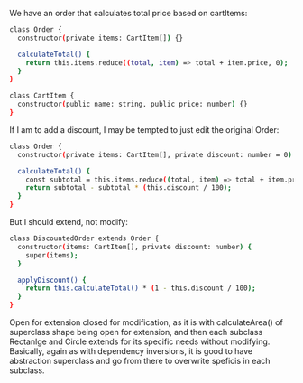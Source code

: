 We have an order that calculates total price based on cartItems:

```sh
class Order {
  constructor(private items: CartItem[]) {}

  calculateTotal() {
    return this.items.reduce((total, item) => total + item.price, 0);
  }
}

class CartItem {
  constructor(public name: string, public price: number) {}
}
```

If I am to add a discount, I may be tempted to just edit the original Order:

```sh
class Order {
  constructor(private items: CartItem[], private discount: number = 0) {}

  calculateTotal() {
    const subtotal = this.items.reduce((total, item) => total + item.price, 0);
    return subtotal - subtotal * (this.discount / 100);
  }
}
```

But I should extend, not modify:

```sh
class DiscountedOrder extends Order {
  constructor(items: CartItem[], private discount: number) {
    super(items);
  }

  applyDiscount() {
    return this.calculateTotal() * (1 - this.discount / 100);
  }
}
```

Open for extension closed for modification, as it is with calculateArea() of superclass shape being open for extension, and then each subclass Rectanlge and Circle extends for its specific needs without modifying. Basically, again as with dependency inversions, it is good to have abstraction superclass and go from there to overwrite speficis in each subclass.